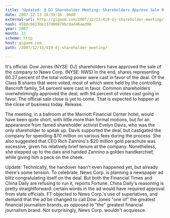```yaml
---
title: "Updated: @ DJ Shareholder Meeting: Shareholders Approve Sale Of Dow Jones; 60.27 Percent Support"
date: 2007-12-13 16:39:36 -0600
external-url: http://gigaom.com/2007/12/13/419-dj-shareholder-meeting/
hash: 458dc0633bb137d00070bc0ad46aed9b
year: 2007
month: 12
scheme: http
host: gigaom.com
path: /2007/12/13/419-dj-shareholder-meeting/

---
```


It's official: Dow Jones (NYSE: DJ) shareholders have approved the sale of the company to News Corp. (NYSE: NWS) In the end, shares representing 60.27 percent of the total voting power were cast in favor of the deal. Of the Class B shares that were voted, most of which were held by the controlling Bancroft family, 54 percent were cast in favor. Common shareholders overwhelmingly approved the deal, with 94 percent of votes cast going in favor. The official sale close is yet to come. That is expected to happen at the close of business today. Release.



The meeting, in a ballroom at the Marriott Financial Center hotel, would have been quite short, with little more than formal motions, but for an appearance from famed shareholder activist Evelyn Davis, who was the only shareholder to speak up. Davis supported the deal, but castigated the company for spending $70 million on various fees during the process. She also suggested that CEO Rich Zannino's $20 million gold parachute was excessive, given his relatively brief tenure at the company. Nonetheless, she stepped up to the dais and handed Zannino a golden handkerchief, while giving him a peck on the cheek. 



Update: Technically, the handover hasn't even happened yet, but already there's some tension. To celebrate, News Corp. is planning a newspaper ad blitz congratulating itself on the deal. But both the Financial Times and China Daily are refusing to run it, reports Fortune. China Daily's reasoning is pretty straightforward: certain words in the ad would have required approval from state officials. FT objected to News Corp.'s use of superlatives, and demand that the ad be changed to call Dow Jones "one of" the greatest financial journalism brands, as opposed to "the" greatest financial journalism brand. Not surprisingly, News Corp. wouldn't acquiesce.
